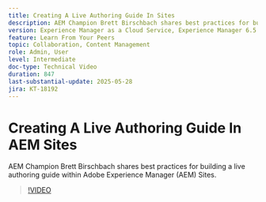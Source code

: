 ```yaml
---
title: Creating A Live Authoring Guide In Sites
description: AEM Champion Brett Birschbach shares best practices for building a live authoring guide within Adobe Experience Manager Sites
version: Experience Manager as a Cloud Service, Experience Manager 6.5
feature: Learn From Your Peers
topic: Collaboration, Content Management
role: Admin, User
level: Intermediate
doc-type: Technical Video
duration: 847
last-substantial-update: 2025-05-28
jira: KT-18192
---
```


# Creating A Live Authoring Guide In AEM Sites

AEM Champion Brett Birschbach shares best practices for building a live authoring guide within Adobe Experience Manager (AEM) Sites.

>[!VIDEO](https://video.tv.adobe.com/v/3459572/?learn=on&enablevpops)
